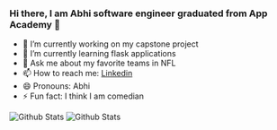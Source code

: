 ### Hi there, I am Abhi software engineer graduated from App Academy 👋




- 🔭 I’m currently working on my capstone project 
- 🌱 I’m currently learning flask applications
- 💬 Ask me about my favorite teams in NFL
- 📫 How to reach me: [Linkedin](https://www.linkedin.com/in/abhishek-bornak-semasna514865/)
- 😄 Pronouns: Abhi
- ⚡ Fun fact: I think I am comedian 


![Github Stats](https://github-readme-stats.vercel.app/api?username=starsabhi&count_private=true&&show_icons=true&title_color=ffffff&icon_color=bb2acf&text_color=daf7dc&bg_color=151515)
![Github Stats](https://github-readme-stats.vercel.app/api/top-langs/?username=starsabhi&show_icons=true&theme=radical)

